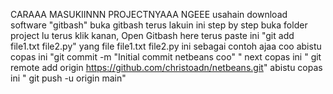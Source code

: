 CARAAA MASUKIINNN PROJECTNYAAA NGEEE
usahain download software "gitbash"
buka gitbash terus lakuin ini step by step
buka folder project lu
terus klik kanan, Open Gitbash here
terus paste ini "git add file1.txt file2.py" yang file file1.txt file2.py ini sebagai contoh ajaa coo
abistu copas ini "git commit -m "Initial commit netbeans coo" "
next copas ini " git remote add origin https://github.com/christoadn/netbeans.git"
abistu copas ini " git push -u origin main"
